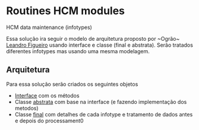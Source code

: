 # Routines HCM modules
HCM data maintenance (infotypes)

Essa solução ira seguir o modelo de arquitetura proposto por ~Ogrão~ [Leandro Figueiro](https://www.linkedin.com/in/leandro-figueiredo-09560113/) usando interface e classe (final e abstrata). Serão tratados diferentes infotypes mas usando uma mesma modelagem.

## Arquitetura ##

Para essa solução serão criados os seguintes objetos

- [Interface](https://github.com/edmilson-nascimento/hcm/blob/main/class/yif_hcm_elo_data_maintenance.abap) com os métodos
- Classe [abstrata](https://github.com/edmilson-nascimento/hcm/blob/main/class/ycl_hcm_elo_infotypes.abap) com base na interface (e fazendo implementação dos metodos)
- Classe [final](https://github.com/edmilson-nascimento/hcm/blob/main/class/ycl_hcm_elo_maintenance.abap) com detalhes de cada infotype e tratamento de dados antes e depois do processament0